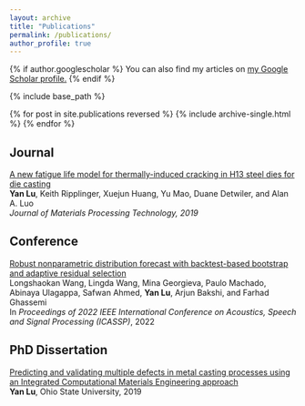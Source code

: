 ```yaml
---
layout: archive
title: "Publications"
permalink: /publications/
author_profile: true
---
```


{% if author.googlescholar %}
  You can also find my articles on <u><a href="{{author.googlescholar}}">my Google Scholar profile</a>.</u>
{% endif %}

{% include base_path %}

{% for post in site.publications reversed %}
  {% include archive-single.html %}
{% endfor %}


Journal
------
[A new fatigue life model for thermally-induced cracking in H13 steel dies for die casting](https://www.sciencedirect.com/science/article/abs/pii/S0924013619301451) <br>
**Yan Lu**, Keith Ripplinger, Xuejun Huang, Yu Mao, Duane Detwiler, and Alan A. Luo <br>
*Journal of Materials Processing Technology, 2019* <br>


Conference
------
[Robust nonparametric distribution forecast with backtest-based bootstrap and adaptive residual selection](https://arxiv.org/abs/2202.07955)<br>
Longshaokan Wang, Lingda Wang, Mina Georgieva, Paulo Machado, Abinaya Ulagappa, Safwan Ahmed, **Yan Lu**, Arjun Bakshi, and Farhad Ghassemi <br>
In *Proceedings of 2022 IEEE International Conference on Acoustics, Speech and Signal Processing (ICASSP)*, 2022 <br>


PhD Dissertation
------
[Predicting and validating multiple defects in metal casting processes using an Integrated Computational Materials Engineering approach](https://etd.ohiolink.edu/acprod/odb_etd/etd/r/1501/10?clear=10&p10_accession_num=osu1562346439311635) <br>
**Yan Lu**, Ohio State University, 2019 <br>
